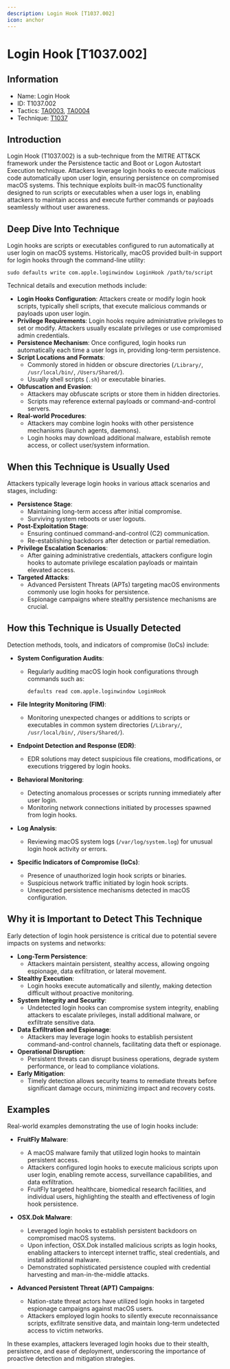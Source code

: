 ```yaml
---
description: Login Hook [T1037.002]
icon: anchor
---
```


# Login Hook [T1037.002]

## Information

- Name: Login Hook
- ID: T1037.002
- Tactics: [TA0003](../TA0003/TA0003.md), [TA0004](../TA0004/TA0004.md)
- Technique: [T1037](./T1037.md)

## Introduction

Login Hook (T1037.002) is a sub-technique from the MITRE ATT&CK framework under the Persistence tactic and Boot or Logon Autostart Execution technique. Attackers leverage login hooks to execute malicious code automatically upon user login, ensuring persistence on compromised macOS systems. This technique exploits built-in macOS functionality designed to run scripts or executables when a user logs in, enabling attackers to maintain access and execute further commands or payloads seamlessly without user awareness.

## Deep Dive Into Technique

Login hooks are scripts or executables configured to run automatically at user login on macOS systems. Historically, macOS provided built-in support for login hooks through the command-line utility:

```
sudo defaults write com.apple.loginwindow LoginHook /path/to/script
```

Technical details and execution methods include:

- **Login Hooks Configuration**: Attackers create or modify login hook scripts, typically shell scripts, that execute malicious commands or payloads upon user login.
- **Privilege Requirements**: Login hooks require administrative privileges to set or modify. Attackers usually escalate privileges or use compromised admin credentials.
- **Persistence Mechanism**: Once configured, login hooks run automatically each time a user logs in, providing long-term persistence.
- **Script Locations and Formats**:
  - Commonly stored in hidden or obscure directories (`/Library/`, `/usr/local/bin/`, `/Users/Shared/`).
  - Usually shell scripts (`.sh`) or executable binaries.
- **Obfuscation and Evasion**:
  - Attackers may obfuscate scripts or store them in hidden directories.
  - Scripts may reference external payloads or command-and-control servers.
- **Real-world Procedures**:
  - Attackers may combine login hooks with other persistence mechanisms (launch agents, daemons).
  - Login hooks may download additional malware, establish remote access, or collect user/system information.

## When this Technique is Usually Used

Attackers typically leverage login hooks in various attack scenarios and stages, including:

- **Persistence Stage**:
  - Maintaining long-term access after initial compromise.
  - Surviving system reboots or user logouts.
- **Post-Exploitation Stage**:
  - Ensuring continued command-and-control (C2) communication.
  - Re-establishing backdoors after detection or partial remediation.
- **Privilege Escalation Scenarios**:
  - After gaining administrative credentials, attackers configure login hooks to automate privilege escalation payloads or maintain elevated access.
- **Targeted Attacks**:
  - Advanced Persistent Threats (APTs) targeting macOS environments commonly use login hooks for persistence.
  - Espionage campaigns where stealthy persistence mechanisms are crucial.

## How this Technique is Usually Detected

Detection methods, tools, and indicators of compromise (IoCs) include:

- **System Configuration Audits**:

  - Regularly auditing macOS login hook configurations through commands such as:

    ```
    defaults read com.apple.loginwindow LoginHook
    ```

- **File Integrity Monitoring (FIM)**:
  - Monitoring unexpected changes or additions to scripts or executables in common system directories (`/Library/`, `/usr/local/bin/`, `/Users/Shared/`).
- **Endpoint Detection and Response (EDR)**:
  - EDR solutions may detect suspicious file creations, modifications, or executions triggered by login hooks.
- **Behavioral Monitoring**:
  - Detecting anomalous processes or scripts running immediately after user login.
  - Monitoring network connections initiated by processes spawned from login hooks.
- **Log Analysis**:
  - Reviewing macOS system logs (`/var/log/system.log`) for unusual login hook activity or errors.
- **Specific Indicators of Compromise (IoCs)**:
  - Presence of unauthorized login hook scripts or binaries.
  - Suspicious network traffic initiated by login hook scripts.
  - Unexpected persistence mechanisms detected in macOS configuration.

## Why it is Important to Detect This Technique

Early detection of login hook persistence is critical due to potential severe impacts on systems and networks:

- **Long-Term Persistence**:
  - Attackers maintain persistent, stealthy access, allowing ongoing espionage, data exfiltration, or lateral movement.
- **Stealthy Execution**:
  - Login hooks execute automatically and silently, making detection difficult without proactive monitoring.
- **System Integrity and Security**:
  - Undetected login hooks can compromise system integrity, enabling attackers to escalate privileges, install additional malware, or exfiltrate sensitive data.
- **Data Exfiltration and Espionage**:
  - Attackers may leverage login hooks to establish persistent command-and-control channels, facilitating data theft or espionage.
- **Operational Disruption**:
  - Persistent threats can disrupt business operations, degrade system performance, or lead to compliance violations.
- **Early Mitigation**:
  - Timely detection allows security teams to remediate threats before significant damage occurs, minimizing impact and recovery costs.

## Examples

Real-world examples demonstrating the use of login hooks include:

- **FruitFly Malware**:

  - A macOS malware family that utilized login hooks to maintain persistent access.
  - Attackers configured login hooks to execute malicious scripts upon user login, enabling remote access, surveillance capabilities, and data exfiltration.
  - FruitFly targeted healthcare, biomedical research facilities, and individual users, highlighting the stealth and effectiveness of login hook persistence.

- **OSX.Dok Malware**:

  - Leveraged login hooks to establish persistent backdoors on compromised macOS systems.
  - Upon infection, OSX.Dok installed malicious scripts as login hooks, enabling attackers to intercept internet traffic, steal credentials, and install additional malware.
  - Demonstrated sophisticated persistence coupled with credential harvesting and man-in-the-middle attacks.

- **Advanced Persistent Threat (APT) Campaigns**:
  - Nation-state threat actors have utilized login hooks in targeted espionage campaigns against macOS users.
  - Attackers employed login hooks to silently execute reconnaissance scripts, exfiltrate sensitive data, and maintain long-term undetected access to victim networks.

In these examples, attackers leveraged login hooks due to their stealth, persistence, and ease of deployment, underscoring the importance of proactive detection and mitigation strategies.
